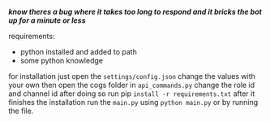 ***know theres a bug where it takes too long to respond and it bricks the bot up for a minute or less***

requirements:
- python installed and added to path
- some python knowledge

for installation just open the `settings/config.json` change the values with your own then open the cogs folder in `api_commands.py` change the role id and channel id
after doing so run pip `install -r requirements.txt` after it finishes the installation run the `main.py` using `python main.py` or by running the file.
